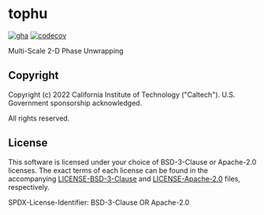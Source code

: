 # tophu

[![gha](https://github.com/opera-adt/tophu/actions/workflows/pytest.yml/badge.svg)](https://github.com/opera-adt/tophu/actions/workflows/pytest.yml)
[![codecov](https://codecov.io/gh/opera-adt/tophu/branch/main/graph/badge.svg?token=ZKUODHKCQS)](https://codecov.io/gh/opera-adt/tophu)

Multi-Scale 2-D Phase Unwrapping

## Copyright

Copyright (c) 2022 California Institute of Technology ("Caltech"). U.S. Government
sponsorship acknowledged.

All rights reserved.

## License

This software is licensed under your choice of BSD-3-Clause or Apache-2.0 licenses. The
exact terms of each license can be found in the accompanying
[LICENSE-BSD-3-Clause](LICENSE-BSD-3-Clause) and
[LICENSE-Apache-2.0](LICENSE-Apache-2.0) files, respectively.

SPDX-License-Identifier: BSD-3-Clause OR Apache-2.0
